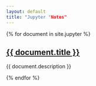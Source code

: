 ```yaml
---
layout: default
title: "Jupyter "Notes"
---
```

{% for document in site.jupyter %}

<h2><a href = "{{document.url | prepend: site.baseurl }}">{{ document.title }}</a></h2>
<p>
{{ document.description }}
</p>

{% endfor %}
